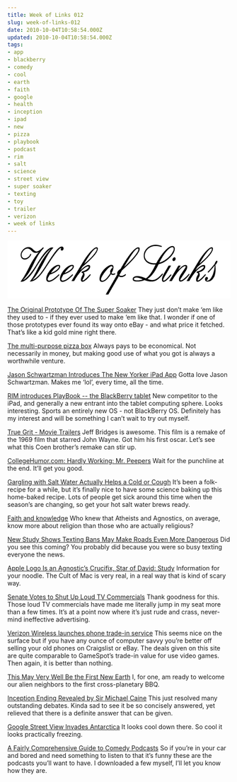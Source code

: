 ```yaml
---
title: Week of Links 012
slug: week-of-links-012
date: 2010-10-04T10:58:54.000Z
updated: 2010-10-04T10:58:54.000Z
tags:
- app
- blackberry
- comedy
- cool
- earth
- faith
- google
- health
- inception
- ipad
- new
- pizza
- playbook
- podcast
- rim
- salt
- science
- street view
- super soaker
- texting
- toy
- trailer
- verizon
- week of links
---
```


<a href="http://blog.harrywolff.com/2010/10/week-of-links-012/"><img class="aligncenter size-full wp-image-593" title="Week of Links" src="/images/posts/2010/07/weekOfLinks.png" alt="" width="640" height="130" /></a>
<!--more-->
<a href="http://gizmodo.com/5648745/this-is-the-original-prototype-of-the-super-soaker" target="_blank">The Original Prototype Of The Super Soaker</a>
They just don’t make ‘em like they used to - if they ever used to make ‘em like that.  I wonder if one of those prototypes ever found its way onto eBay - and what price it fetched.  That’s like a kid gold mine right there.

<a href="http://www.boygeniusreport.com/2010/09/27/the-multi-purpose-pizza-box/" target="_blank">The multi-purpose pizza box</a>
Always pays to be economical.  Not necessarily in money, but making good use of what you got is always a worthwhile venture.

<a href="http://www.newyorker.com/online/blogs/newsdesk/2010/09/jason-schwartzman-ipad-video.html" target="_blank">Jason Schwartzman Introduces The New Yorker iPad App</a>
Gotta love Jason Schwartzman.  Makes me ‘lol’, every time, all the time.

<a href="http://www.engadget.com/2010/09/27/rim-introduces-playbook-the-blackberry-tablet/" target="_blank">RIM introduces PlayBook -- the BlackBerry tablet</a>
New competitor to the iPad, and generally a new entrant into the tablet computing sphere.  Looks interesting.  Sports an entirely new OS - not BlackBerry OS.  Definitely has my interest and will be something I can’t wait to try out myself.

<a href="http://trailers.apple.com/trailers/paramount/truegrit/" target="_blank">True Grit - Movie Trailers</a>
Jeff Bridges is awesome.  This film is a remake of the 1969 film that starred John Wayne.  Got him his first oscar.  Let’s see what this Coen brother’s remake can stir up.

<a href="http://www.collegehumor.com/video:1941721" target="_blank">CollegeHumor.com: Hardly Working: Mr. Peepers</a>
Wait for the punchline at the end.  It’ll get you good.

<a href="http://lifehacker.com/5649856/gargling-with-salt-water-actually-helps-a-cold-or-cough" target="_blank">Gargling with Salt Water Actually Helps a Cold or Cough</a>
It’s been a folk-recipe for a while, but it’s finally nice to have some science baking up this home-baked recipe.  Lots of people get sick around this time when the season’s are changing, so get your hot salt water brews ready.

<a href="http://kottke.org/10/09/faith-and-knowledge" target="_blank">Faith and knowledge</a>
Who knew that Atheists and Agnostics, on average, know more about religion than those who are actually religious?

<a href="http://www.techdirt.com/blog/wireless/articles/20100929/00202911209/new-study-shows-texting-bans-may-make-roads-even-more-dangerous.shtml" target="_blank">New Study Shows Texting Bans May Make Roads Even More Dangerous</a>
Did you see this coming?  You probably did because you were so busy texting everyone the news.

<a href="http://www.fastcompany.com/1692055/why-the-apple-logo-is-like-a-crucifix-or-star-of-david-for-mac-lovers" target="_blank">Apple Logo Is an Agnostic’s Crucifix, Star of David: Study</a>
Information for your noodle.  The Cult of Mac is very real, in a real way that is kind of scary way.

<a href="http://gawker.com/5652426/senate-votes-to-shut-up-loud-tv-commercials" target="_blank">Senate Votes to Shut Up Loud TV Commercials</a>
Thank goodness for this.  Those loud TV commercials have made me literally jump in my seat more than a few times.  It’s at a point now where it’s just rude and crass, never-mind ineffective advertising.

<a href="http://www.boygeniusreport.com/2010/09/30/verizon-wireless-launches-phone-trade-in-service/" target="_blank">Verizon Wireless launches phone trade-in service</a>
This seems nice on the surface but if you have any ounce of computer savvy you’re better off selling your old phones on Craigslist or eBay.  The deals given on this site are quite comparable to GameSpot’s trade-in value for use video games.  Then again, it is better than nothing.

<a href="http://gizmodo.com/5651768/this-may-very-well-be-the-first-new-earth" target="_blank">This May Very Well Be the First New Earth</a>
I, for one, am ready to welcome our alien neighbors to the first cross-planetary BBQ.

<a href="http://gizmodo.com/5651826/inception-ending-revealed-by-sir-michael-caine" target="_blank">Inception Ending Revealed by Sir Michael Caine</a>
This just resolved many outstanding debates.  Kinda sad to see it be so concisely answered, yet relieved that there is a definite answer that can be given.

<a href="http://gizmodo.com/5652406/google-street-view-invades-antarctica" target="_blank">Google Street View Invades Antarctica</a>
It looks cool down there.  So cool it looks practically freezing.

<a href="http://splitsider.com/2010/10/a-fairly-comprehensive-guide-to-comedy-podcasts/" target="_blank">A Fairly Comprehensive Guide to Comedy Podcasts</a>
So if you’re in your car and bored and need something to listen to that it’s funny these are the podcasts you’ll want to have.  I downloaded a few myself, I’ll let you know how they are.
